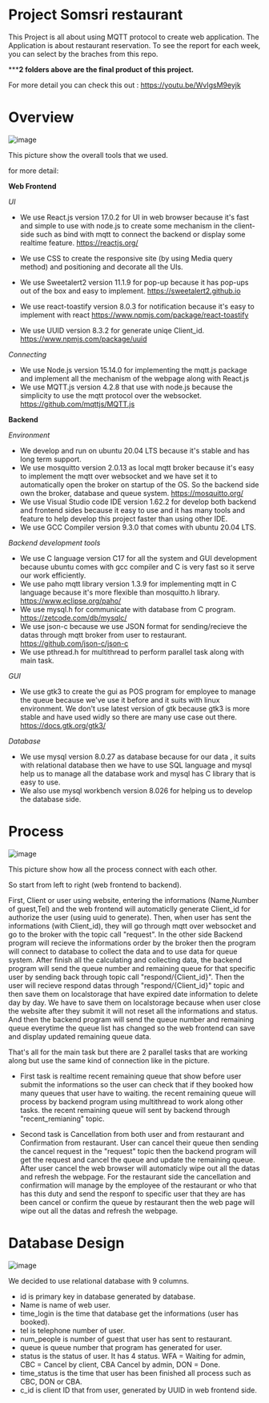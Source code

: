 # Project Somsri restaurant
This Project is all about using MQTT protocol to create web application. The Application is about restaurant reservation.
To see the report for each week, you can select by the braches from this repo.

*****2 folders above are the final product of this project.**


For more detail you can check this out :
https://youtu.be/WvIgsM9eyjk

# Overview 
![image](https://user-images.githubusercontent.com/87507926/141608816-c021ae5e-8774-4c82-a0cb-764c8e4f5c0b.png)

This picture show the overall tools that we used.

for more detail:

**Web Frontend**
 
 *UI*

- We use React.js version 17.0.2 for UI in web browser because it's fast and simple to use with node.js to create some mechanism in the client-side such as bind with mqtt to connect the backend or display some realtime feature.
 https://reactjs.org/
- We use CSS to create the responsive site (by using Media query method) and positioning and decorate all the UIs.
- We use Sweetalert2 version 11.1.9 for pop-up because it has pop-ups out of the box and easy to implement.
 https://sweetalert2.github.io
- We use react-toastify version 8.0.3 for notification because it's easy to implement with react
 https://www.npmjs.com/package/react-toastify
 
 - We use UUID version 8.3.2 for generate uniqe Client_id.
 https://www.npmjs.com/package/uuid

 *Connecting*

- We use Node.js version 15.14.0 for implementing the mqtt.js package and implement all the mechanism of the webpage along with React.js
- We use MQTT.js version 4.2.8 that use with node.js because the simplicity to use the mqtt protocol over the websocket.
 https://github.com/mqttjs/MQTT.js

**Backend**

*Environment*

- We develop and run on ubuntu 20.04 LTS because it's stable and has long term support.
- We use mosquitto version 2.0.13 as local mqtt broker because it's easy to implement the mqtt over websocket and we have set it to automatically open the broker on startup of the OS. So the backend side own the broker, database and queue system. 
https://mosquitto.org/
- We use Visual Studio code IDE version 1.62.2 for develop both backend and frontend sides because it easy to use and it has many tools and feature to help develop this project faster than using other IDE.
- We use GCC Compiler version 9.3.0 that comes with ubuntu 20.04 LTS.

*Backend development tools*

- We use C language version C17 for all the system and GUI development because ubuntu comes with gcc compiler and C is very fast so it serve our work efficiently.
- We use paho mqtt library version 1.3.9 for implementing mqtt in C language because it's more flexible than mosquitto.h library.  
https://www.eclipse.org/paho/
- We use mysql.h for communicate with database from C program.
https://zetcode.com/db/mysqlc/
- We use json-c because we use JSON format for sending/recieve the datas through mqtt broker from user to restaurant. 
https://github.com/json-c/json-c
- We use pthread.h for multithread to perform parallel task along with main task.


*GUI*
 
 - We use gtk3 to create the gui as POS program for employee to manage the queue because we've use it before and it suits with linux environment. We don't use latest version of gtk because gtk3 is more stable and have used widly so there are many use case out there.
  https://docs.gtk.org/gtk3/

*Database*

 - We use mysql version 8.0.27 as database because for our data , it suits with relational database then we have to use SQL language and mysql help us to manage all the database work and mysql has C library that is easy to use.
 - We also use mysql workbench version 8.026 for helping us to develop the database side.
 

# Process

![image](https://user-images.githubusercontent.com/87507926/141610812-0a860c75-8395-45c6-90ac-a22716a12a82.png)


This picture show how all the process connect with each other.

So start from left to right (web frontend to backend).

First, Client or user using website, entering the informations (Name,Number of guest,Tel) and the web frontend will automaticlly generate Client_id for authorize the user (using uuid to generate). Then, when user has sent the informations (with Client_id), they will go through mqtt over websocket and go to the broker with the topic call "request". In the other side Backend program will recieve the informations order by the broker then the program will connect to database to collect the data and to use data for queue system. After finish all the calculating and collecting data, the backend program will send the queue number and remaining queue for that specific user by sending back through topic call "respond/{Client_id}". Then the user will recieve respond datas through "respond/{Client_id}" topic and then save them on localstorage that have expired date information to delete day by day. We have to save them on localstorage because when user close the website after they submit it will not reset all the informations and status.
And then the backend program will send the queue number and remaining queue everytime the queue list has changed so the web frontend can save and display updated remaining queue data.

That's all for the main task but there are 2 parallel tasks that are working along but use the same kind of connection like in the picture.

- First task is realtime recent remaining queue that show before user submit the informations so the user can check that if they booked how many queues that user have to waiting. the recent remaining queue will process by backend program using multithread to work along other tasks. the recent remaining queue will sent by backend through "recent_remianing" topic.

- Second task is Cancellation from both user and from restaurant and Confirmation from restaurant. User can cancel their queue then sending the cancel request in the "request" topic then the backend program will get the request and cancel the queue and update the remaining queue. After user cancel the web browser will automaticly wipe out all the datas and refresh the webpage. For the restaurant side the cancellation and confirmation will manage by the employee of the restaurant or who that has this duty and send the responf to specific user that they are has been cancel or confirm the queue by restaurant then the web page will wipe out all the datas and refresh the webpage.

# Database Design

![image](https://user-images.githubusercontent.com/87507926/142173485-5bed067f-da77-4d38-9b8c-31cab48dbdfa.png)

We decided to use relational database with 9 columns.
 - id is primary key in database generated by database.
 - Name is name of web user.
 - time_login is the time that database get the informations (user has booked).
 - tel is telephone number of user.
 - num_people is number of guest that user has sent to restaurant.
 - queue is queue number that program has generated for user.
 - status is the status of user. It has 4 status. WFA = Waiting for admin, CBC = Cancel by client, CBA Cancel by admin, DON = Done.
 - time_status is the time that user has been finished all process such as CBC, DON or CBA.
 - c_id is client ID that from user, generated by UUID in web frontend side.
